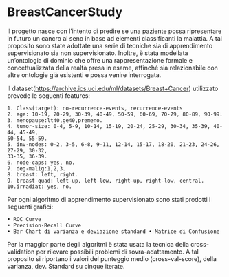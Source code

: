 # BreastCancerStudy


Il progetto nasce con l’intento di predire se una paziente possa ripresentare in futuro un cancro al seno in base ad elementi classificanti la malattia. A tal proposito sono state adottate una serie di tecniche sia di apprendimento supervisionato sia non supervisionato. Inoltre, è stata modellata un’ontologia di dominio che offre una rappresentazione formale e concettualizzata della realtà presa in esame, affinché sia relazionabile con altre ontologie già esistenti e possa venire interrogata.

Il dataset(https://archive.ics.uci.edu/ml/datasets/Breast+Cancer) utilizzato prevede le seguenti features:

	1. Class(target): no-recurrence-events, recurrence-events
	2. age: 10-19, 20-29, 30-39, 40-49, 50-59, 60-69, 70-79, 80-89, 90-99.
	3. menopause:lt40,ge40,premeno.
	4. tumor-size: 0-4, 5-9, 10-14, 15-19, 20-24, 25-29, 30-34, 35-39, 40-44, 45-49,
	50-54, 55-59.
	5. inv-nodes: 0-2, 3-5, 6-8, 9-11, 12-14, 15-17, 18-20, 21-23, 24-26, 27-29, 30-32,
	33-35, 36-39.
	6. node-caps: yes, no.
	7. deg-malig:1,2,3.
	8. breast: left, right.
	9. breast-quad: left-up, left-low, right-up, right-low, central.
	10.irradiat: yes, no.
	
Per ogni algoritmo di apprendimento supervisionato sono stati prodotti i seguenti grafici:

	• ROC Curve
	• Precision-Recall Curve
	• Bar Chart di varianza e deviazione standard • Matrice di Confusione
	
Per la maggior parte degli algoritmi è stata usata la tecnica della cross-validation per rilevare possibili problemi di sovra-adattamento. A tal proposito si riportano i valori del punteggio medio (cross-val-score), della varianza, dev. Standard su cinque iterate.

